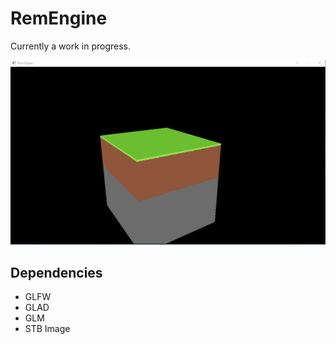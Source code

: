 # RemEngine
Currently a work in progress.

![Screenshot of Rem Engine](remEngineScreenshot.png "Screenshot of Rem Engine")

## Dependencies
- GLFW
- GLAD
- GLM
- STB Image

